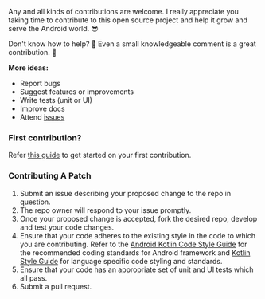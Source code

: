 Any and all kinds of contributions are welcome. I really appreciate you taking time to contribute to this open source project and help it grow and serve the Android world. :sunglasses:

Don't know how to help? :thinking: Even a small knowledgeable comment is a great contribution. :tada:

**More ideas:**
- Report bugs
- Suggest features or improvements
- Write tests (unit or UI)
- Improve docs
- Attend [issues](https://github.com/pvasa/cameraview-ex/issues)

### First contribution?

Refer [this guide](https://github.com/firstcontributions/first-contributions) to get started on your first contribution.

### Contributing A Patch

1. Submit an issue describing your proposed change to the repo in question.
1. The repo owner will respond to your issue promptly.
1. Once your proposed change is accepted, fork the desired repo, develop and test your code changes.
1. Ensure that your code adheres to the existing style in the code to which
   you are contributing. Refer to the
   [Android Kotlin Code Style Guide](https://developer.android.com/kotlin/style-guide)
   for the recommended coding standards for Android framework and
   [Kotlin Style Guide](https://kotlinlang.org/docs/reference/coding-conventions.html)
   for language specific code styling and standards.
1. Ensure that your code has an appropriate set of unit and UI tests which all pass.
1. Submit a pull request.
